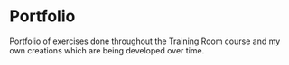 # Portfolio
Portfolio of exercises done throughout the Training Room course and my own creations which are being developed over time.
